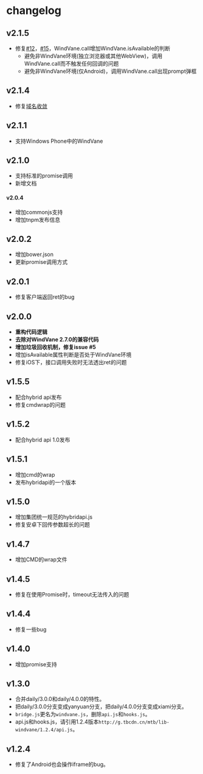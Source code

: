 # changelog

## v2.1.5

* 修复[#12](http://gitlab.alibaba-inc.com/mtb/lib-windvane/issues/12)，[#15](http://gitlab.alibaba-inc.com/mtb/lib-windvane/issues/15)，WindVane.call增加WindVane.isAvailable的判断
  * 避免非WindVane环境(独立浏览器或其他WebView)，调用WindVane.call而不触发任何回调的问题
  * 避免非WindVane环境(仅Android)，调用WindVane.call出现prompt弹框

## v2.1.4

- 修复[域名收敛](http://gitlab.alibaba-inc.com/mtb/lib-windvane/issues/13)

## v2.1.1

- 支持Windows Phone中的WindVane

## v2.1.0

- 支持标准的promise调用
- 新增文档

#### v2.0.4

- 增加commonjs支持
- 增加tnpm发布信息

## v2.0.2

- 增加bower.json
- 更新promise调用方式

## v2.0.1

- 修复客户端返回ret的bug

## v2.0.0

- **重构代码逻辑**
- **去除对WindVane 2.7.0的兼容代码**
- **增加垃圾回收机制，修复issue #5**
- 增加isAvailable属性判断是否处于WindVane环境
- 修复iOS下，接口调用失败时无法透出ret的问题

## v1.5.5  

- 配合hybrid api发布  
- 修复cmdwrap的问题

## v1.5.2

- 配合hybrid api 1.0发布  

## v1.5.1

- 增加cmd的wrap  
- 发布hybridapi的一个版本

## v1.5.0

- 增加集团统一规范的hybridapi.js
- 修复安卓下回传参数超长的问题

## v1.4.7

- 增加CMD的wrap文件

## v1.4.5

- 修复在使用Promise时，timeout无法传入的问题

## v1.4.4

- 修复一些bug

## v1.4.0

- 增加promise支持

## v1.3.0

- 合并daily/3.0.0和daily/4.0.0的特性。
- 把daily/3.0.0分支变成yanyuan分支，把daily/4.0.0分支变成xiami分支。
- `bridge.js`更名为`windvane.js`，删除`api.js`和`hooks.js`。
- api.js和hooks.js，请引用1.2.4版本`http://g.tbcdn.cn/mtb/lib-windvane/1.2.4/api.js`。

## v1.2.4

- 修复了Android也会操作iframe的bug。
